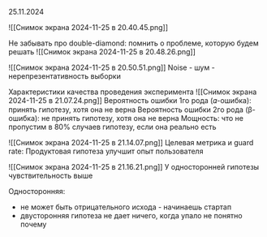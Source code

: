 25.11.2024

![[Снимок экрана 2024-11-25 в 20.40.45.png]]

Не забывать про double-diamond: помнить о проблеме, которую будем решать
![[Снимок экрана 2024-11-25 в 20.48.26.png]]

![[Снимок экрана 2024-11-25 в 20.50.51.png]]
Noise - шум - нерепрезентативность выборки

Характеристики качества проведения эксперимента
![[Снимок экрана 2024-11-25 в 21.07.24.png]]
Вероятность ошибки 1го рода (𝛼-ошибка): принять гипотезу, хотя она не верна
Вероятность ошибки 2го рода (β-ошибка): не принять гипотезу, хотя она не верна
Мощность: что не пропустим в 80% случаев гипотезу, если она реально есть

![[Снимок экрана 2024-11-25 в 21.14.07.png]]
Целевая метрика и guard rate:
Продуктовая гипотеза улучшит опыт пользователя

![[Снимок экрана 2024-11-25 в 21.16.21.png]]
У односторонней гипотезы чувствительность выше

Односторонняя:
- не может быть отрицательного исхода - начинаешь стартап
- двусторонняя гипотеза не дает ничего, когда упало не понятно почему